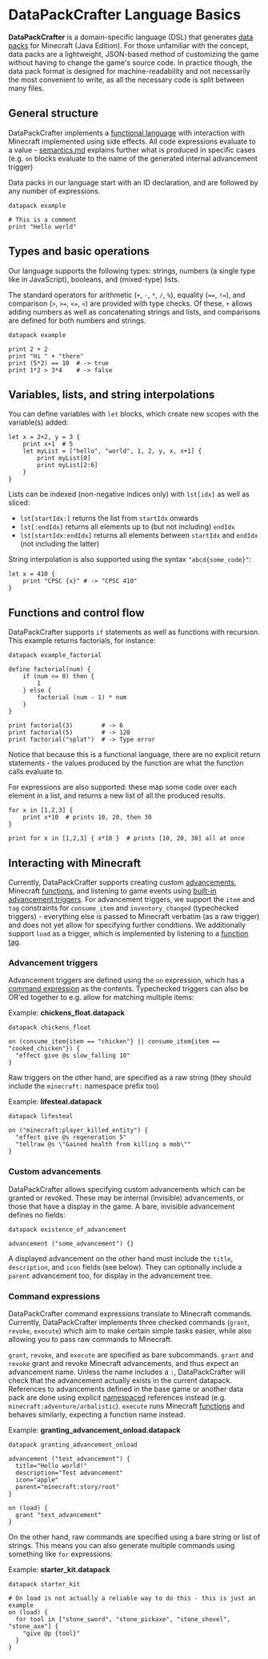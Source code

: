 # DataPackCrafter Language Basics

**DataPackCrafter** is a domain-specific language (DSL) that generates [data packs](https://minecraft.fandom.com/wiki/Data_pack) for Minecraft (Java Edition). For those unfamiliar with the concept, data packs are a lightweight, JSON-based method of customizing the game without having to change the game's source code. In practice though, the data pack format is designed for machine-readability and not necessarily the most convenient to write, as all the necessary code is split between many files.

## General structure

DataPackCrafter implements a [functional language](https://en.wikipedia.org/wiki/Functional_programming) with interaction with Minecraft implemented using side effects. All code expressions evaluate to a value - [semantics.md](semantics.md) explains further what is produced in specific cases (e.g. `on` blocks evaluate to the name of the generated internal advancement trigger)

Data packs in our language start with an ID declaration, and are followed by any number of expressions.

```
datapack example

# This is a comment
print "Hello world"
```

## Types and basic operations

Our language supports the following types: strings, numbers (a single type like in JavaScript), booleans, and (mixed-type) lists.

The standard operators for arithmetic (`+`, `-`, `*`, `/`, `%`), equality (`==`, `!=`), and comparison (`>`, `>=`, `<=`, `<`) are provided with type checks. Of these, `+` allows adding numbers as well as concatenating strings and lists, and comparisons are defined for both numbers and strings.

```
datapack example

print 2 + 2
print "Hi " + "there"
print (5*2) == 10  # -> true
print 1*2 > 3*4    # -> false
```

## Variables, lists, and string interpolations

You can define variables with `let` blocks, which create new scopes with the variable(s) added:

```
let x = 2+2, y = 3 {
    print x+1  # 5
    let myList = ["hello", "world", 1, 2, y, x, x+1] {
        print myList[0]
        print myList[2:6]
    }
}
```

Lists can be indexed (non-negative indices only) with `lst[idx]` as well as sliced:

- `lst[startIdx:]` returns the list from `startIdx` onwards
- `lst[:endIdx]` returns all elements up to (but not including) `endIdx`
- `lst[startIdx:endIdx]` returns all elements between `startIdx` and `endIdx` (not including the latter)

String interpolation is also supported using the syntax `"abcd{some_code}"`:

```
let x = 410 {
    print "CPSC {x}" # -> "CPSC 410"
}
```

## Functions and control flow

DataPackCrafter supports `if` statements as well as functions with recursion. This example returns factorials, for instance:

```
datapack example_factorial

define factorial(num) {
    if (num <= 0) then {
        1
    } else {
        factorial (num - 1) * num
    }
}

print factorial(3)        # -> 6
print factorial(5)        # -> 120
print factorial("splat")  # -> Type error
```

Notice that because this is a functional language, there are no explicit return statements - the values produced by the function are what the function calls evaluate to.

For expressions are also supported: these map some code over each element in a list, and returns a new list of all the produced results.

```
for x in [1,2,3] {
    print x*10  # prints 10, 20, then 30
}

print for x in [1,2,3] { x*10 }  # prints [10, 20, 30] all at once
```

## Interacting with Minecraft

Currently, DataPackCrafter supports creating custom [advancements](https://minecraft.fandom.com/wiki/Advancement/JSON_format#File_format), Minecraft [functions](https://minecraft.fandom.com/wiki/Function_(Java_Edition)), and listening to game events using [built-in advancement triggers](https://minecraft.fandom.com/wiki/Advancement/JSON_format#List_of_triggers). For advancement triggers, we support the `item` and `tag` constraints for `consume_item` and `inventory_changed` (typechecked triggers) - everything else is passed to Minecraft verbatim (as a raw trigger) and does not yet allow for specifying further conditions. We additionally support `load` as a trigger, which is implemented by listening to a [function tag](https://minecraft.fandom.com/wiki/Tag#Function_tags).

### Advancement triggers

Advancement triggers are defined using the `on` expression, which has a [command expression](#command-expressions) as the contents. Typechecked triggers can also be OR'ed together to e.g. allow for matching multiple items:

Example: **chickens_float.datapack**

```
datapack chickens_float

on (consume_item{item == "chicken"} || consume_item{item == "cooked_chicken"}) {
  "effect give @s slow_falling 10"
}
```

Raw triggers on the other hand, are specified as a raw string (they should include the `minecraft:` namespace prefix too)

Example: **lifesteal.datapack**

```
datapack lifesteal

on ("minecraft:player_killed_entity") {
  "effect give @s regeneration 5"
  "tellraw @s \"Gained health from killing a mob\""
}
```

### Custom advancements

DataPackCrafter allows specifying custom advancements which can be granted or revoked. These may be internal (invisible) advancements, or those that have a display in the game. A bare, invisible advancement defines no fields:

```
datapack existence_of_advancement

advancement ("some_advancement") {}
```

A displayed advancement on the other hand must include the `title`, `description`, and `icon` fields (see below). They can optionally include a `parent` advancement too, for display in the advancement tree.

### Command expressions

DataPackCrafter command expressions translate to Minecraft commands. Currently, DataPackCrafter implements three checked commands (`grant`, `revoke`, `execute`) which aim to make certain simple tasks easier, while also allowing you to pass raw commands to Minecraft.

`grant`, `revoke`, and `execute` are specified as bare subcommands. `grant` and `revoke` grant and revoke Minecraft advancements, and thus expect an advancement name. Unless the name includes a `:`, DataPackCrafter will check that the advancement actually exists in the current datapack. References to advancements defined in the base game or another data pack are done using explicit [namespaced]((https://minecraft.fandom.com/wiki/Resource_location#Namespaces)) references instead (e.g. `minecraft:adventure/arbalistic`). `execute` runs Minecraft [functions](https://minecraft.fandom.com/wiki/Function_(Java_Edition)) and behaves similarly, expecting a function name instead.

Example: **granting_advancement_onload.datapack**

```
datapack granting_advancement_onload

advancement ("test_advancement") {
  title="Hello world!"
  description="Test advancement"
  icon="apple"
  parent="minecraft:story/root"
}

on (load) {
  grant "test_advancement"
}
```

On the other hand, raw commands are specified using a bare string or list of strings. This means you can also generate multiple commands using something like `for` expressions:

Example: **starter_kit.datapack**

```
datapack starter_kit

# On load is not actually a reliable way to do this - this is just an example
on (load) {
  for tool in ["stone_sword", "stone_pickaxe", "stone_shovel", "stone_axe"] {
    "give @p {tool}"
  }
}

```
